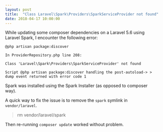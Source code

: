 ```yaml
---
layout: post
title:  "Class Laravel\Spark\Providers\SparkServiceProvider not found"
date: 2018-04-17 10:00:00
---
```


While updating some composer dependencies on a Laravel 5.6 using Laravel Spark, I encounter the following error:

```
@php artisan package:discover

In ProviderRepository.php line 208:
                                                                                                                                Class 'Laravel\Spark\Providers\SparkServiceProvider' not found  

Script @php artisan package:discover handling the post-autoload-> > dump event returned with error code 1
```

Spark was installed using the Spark Installer (as opposed to composer way).

A quick way to fix the issue is to remove the `spark` symlink in `vendor/laravel`.

> rm vendor/laravel/spark

Then re-running `composer update` worked without problem.



